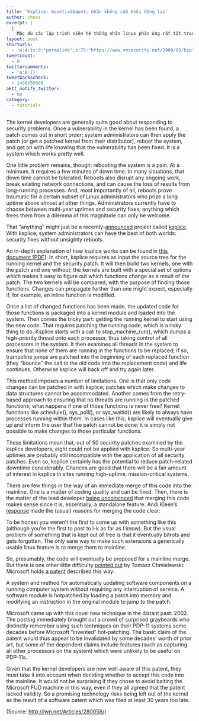 ```yaml
---
title: 'Ksplice: &quot;vá&quot; nhân không cần khởi động lại'
author: chuoi
excerpt: |
  |
    Mặc dù các lập trình viên hệ thống nhân linux phản ứng rất tốt trong việc hỗ trợ khắc phục lỗi bảo mật.  Tuy nhiên quá trình "vá" nhân vẫn cần phải khởi động lại và đây là điểm "không hay" nếu có những dịch vụ đang trong quá trình xử lý quan trọng hoặc những dịch vụ không được phép ngừng.  Các nhà khoa học thuộc Viện Công nghệ Massachusetts đã có giải pháp cho vấn đề này
layout: post
shorturls:
  - 'a:4:{s:9:"permalink";s:75:"https://www.vnsecurity.net/2008/05/ksplice-va-nhan-khong-can-khoi-dong-lai/";s:7:"tinyurl";s:26:"http://tinyurl.com/yaze2ux";s:4:"isgd";s:18:"http://is.gd/aOth5";s:5:"bitly";s:20:"http://bit.ly/6bbV4m";}'
tweetcount:
  - 0
twittercomments:
  - 'a:0:{}'
tweetbackscheck:
  - 1408359008
aktt_notify_twitter:
  - no
category:
  - tutorials
---
```

The kernel developers are generally quite good about responding to security problems. Once a vulnerability in the kernel has been found, a patch comes out in short order; system administrators can then apply the patch (or get a patched kernel from their distributor), reboot the system, and get on with life knowing that the vulnerability has been fixed. It is a system which works pretty well. 

One little problem remains, though: rebooting the system is a pain. At a minimum, it requires a few minutes of down time. In many situations, that down time cannot be tolerated. Reboots also disrupt any ongoing work, break existing network connections, and can cause the loss of results from long-running processes. And, most importantly of all, reboots prove traumatic for a certain subset of Linux administrators who prize a long uptime above almost all other things. Administrators currently have to choose between multi-year uptimes and security fixes; anything which frees them from a dilemma of this magnitude can only be welcome. 

That &#8220;anything&#8221; might just be a recently-[announced][1] project called [ksplice][2]. With ksplice, system administrators can have the best of both worlds: security fixes without unsightly reboots. 

An in-depth explanation of how ksplice works can be found in [this document [PDF]][3]. In short, ksplice requires as input the source tree for the running kernel and the security patch. It will then build two kernels, one with the patch and one without; the kernels are built with a special set of options which makes it easy to figure out which functions change as a result of the patch. The two kernels will be compared, with the purpose of finding those functions. Changes can propagate further than one might expect, especially if, for example, an inline function is modified. 

Once a list of changed functions has been made, the updated code for those functions is packaged into a kernel module and loaded into the system. Then comes the tricky part: getting the running kernel to start using the new code. That requires patching the running code, which is a risky thing to do. Ksplice starts with a call to stop\_machine\_run(), which dumps a high-priority thread onto each processor, thus taking control of all processors in the system. It then examines all threads in the system to ensure that none of them are running in the functions to be replaced; if so, trampoline jumps are patched into the beginning of each replaced function (they &#8220;bounce&#8221; the call to the old code into the replacement code) and life continues. Otherwise ksplice will back off and try again later. 

This method imposes a number of limitations. One is that only code changes can be patched in with ksplice; patches which make changes to data structures cannot be accommodated. Another comes from the retry-based approach to ensuring that no threads are running in the patched functions; what happens if one of those functions is never free? Kernel functions like schedule(), sys\_poll(), or sys\_waitid() are likely to always have processes running within them. In cases like this, ksplice will eventually give up and inform the user that the patch cannot be done; it is simply not possible to make changes to those particular functions. 

These limitations mean that, out of 50 security patches examined by the ksplice developers, eight could not be applied with ksplice. So multi-year uptimes are probably still incompatible with the application of all security patches. Even so, ksplice certainly has the potential to reduce patch-related downtime considerably. Chances are good that there will be a fair amount of interest in ksplice in sites running high-uptime, mission-critical systems. 

There are few things in the way of an immediate merge of this code into the mainline. One is a matter of coding quality and can be fixed. Then, there is the matter of the lead developer [being unconvinced][4] that merging this code makes sense since it is, essentially, a standalone feature. Andi Kleen&#8217;s [response][5] made the (usual) reasons for merging the code clear: </p> 

<div class="BigQuote">
  To be honest you weren&#8217;t the first to come up with something like this (although you&#8217;re the first to post to l-k as far as I know). But the usual problem of something that is kept out of tree is that it eventually bitrots and gets forgotten. The only sane way to make such extensions a generically usable linux feature is to merge them to mainline.
</div>

So, presumably, the code will eventually be proposed for a mainline merge. But there is one other little difficulty [pointed out][6] by Tomasz Chmielewski: Microsoft holds [a patent][7] described this way: </p> 

<div class="BigQuote">
  A system and method for automatically updating software components on a running computer system without requiring any interruption of service. A software module is hotpatched by loading a patch into memory and modifying an instruction in the original module to jump to the patch.
</div>

Microsoft came up with this novel new technique in the distant past: 2002. The posting immediately brought out a crowd of surprised graybeards who distinctly remember using such techniques on their PDP-11 systems some decades before Microsoft &#8220;invented&#8221; hot-patching. The basic claim of the patent would thus appear to be invalidated by some decades&#8217; worth of prior art, but some of the dependent claims include features (such as capturing all other processors on the system) which were unlikely to be useful on PDP-11s. 

Given that the kernel developers are now well aware of this patent, they must take it into account when deciding whether to accept this code into the mainline. It would not be surprising if they chose to avoid baiting the Microsoft FUD machine in this way, even if they all agreed that the patent lacked validity. So a promising technology risks being left out of the kernel as the result of a software patent which was filed at least 30 years too late.

(Source: <http://lwn.net/Articles/280058/>)

 [1]: http://lwn.net/Articles/279378/
 [2]: http://web.mit.edu/ksplice/
 [3]: http://web.mit.edu/ksplice/doc/ksplice.pdf
 [4]: http://lwn.net/Articles/280064/
 [5]: http://lwn.net/Articles/280065/
 [6]: http://lwn.net/Articles/280066/
 [7]: http://www.google.com/patents?id=cVyWAAAAEBAJ&dq=hotpatching
